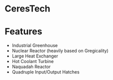 # CeresTech
# Features

- Industrial Greenhouse
- Nuclear Reactor (heavily based on Gregicality)
- Large Heat Exchanger
- Hot Coolant Turbine
- Naquadah Reactor
- Quadruple Input/Output Hatches
